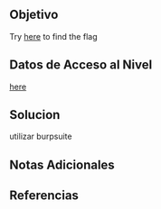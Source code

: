 ## Objetivo

Try [here](http://titan.picoctf.net:65135/) to find the flag

## Datos de Acceso al Nivel

[here](http://titan.picoctf.net:65135/)
## Solucion

utilizar burpsuite

## Notas Adicionales



## Referencias
